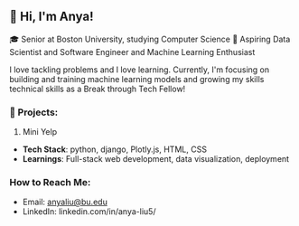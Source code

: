 ## 👋 Hi, I'm Anya!

🎓 Senior at Boston University, studying Computer Science
🔭 Aspiring Data Scientist and Software Engineer and Machine Learning Enthusiast

I love tackling problems and I love learning. Currently, I'm focusing on building and training machine learning models and growing my skills technical skills as a Break through Tech Fellow!

### 🚀 Projects: 
1. Mini Yelp
- **Tech Stack**: python, django, Plotly.js, HTML, CSS
- **Learnings**: Full-stack web development, data visualization, deployment

### How to Reach Me: 
- Email: anyaliu@bu.edu
- LinkedIn: linkedin.com/in/anya-liu5/


<!--
**anya-liu004/anya-liu004** is a ✨ _special_ ✨ repository because its `README.md` (this file) appears on your GitHub profile.

Here are some ideas to get you started:

- 🔭 I’m currently working on ...
- 🌱 I’m currently learning ...
- 👯 I’m looking to collaborate on ...
- 🤔 I’m looking for help with ...
- 💬 Ask me about ...
- 📫 How to reach me: ...
- 😄 Pronouns: ...
- ⚡ Fun fact: ...
-->
